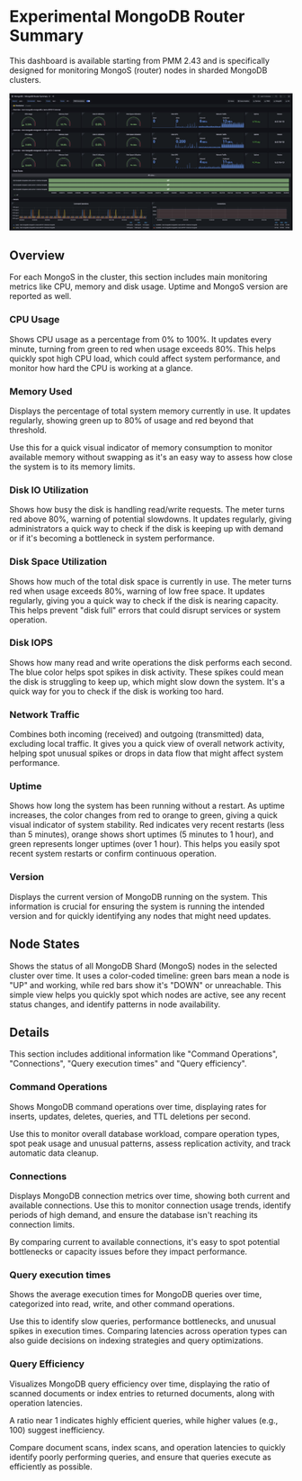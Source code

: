 # Experimental MongoDB Router Summary

This dashboard is available starting from PMM 2.43 and is specifically designed for monitoring MongoS (router) nodes in sharded MongoDB clusters.

![!image](../../images/PMM_MongoDB_Router_Summary.png)

## Overview
For each MongoS in the cluster, this section includes main monitoring metrics like CPU, memory and disk usage. Uptime and MongoS version are reported as well.

### CPU Usage
Shows CPU usage as a percentage from 0% to 100%. It updates every minute, turning from green to red when usage exceeds 80%. This helps quickly spot high CPU load, which could affect system performance, and monitor how hard the CPU is working at a glance.

### Memory Used
Displays the percentage of total system memory currently in use. It updates regularly, showing green up to 80% of usage and red beyond that threshold.

Use this for a quick visual indicator of memory consumption to monitor available memory without swapping as it's an easy way to assess how close the system is to its memory limits.

### Disk IO Utilization
Shows how busy the disk is handling read/write requests. The meter turns red above 80%, warning of potential slowdowns. It updates regularly, giving administrators a quick way to check if the disk is keeping up with demand or if it's becoming a bottleneck in system performance.

### Disk Space Utilization
Shows how much of the total disk space is currently in use. The meter turns red when usage exceeds 80%, warning of low free space. It updates regularly, giving you a quick way to check if the disk is nearing capacity. This helps prevent "disk full" errors that could disrupt services or system operation.

### Disk IOPS
Shows how many read and write operations the disk performs each second. The blue color helps spot spikes in disk activity. These spikes could mean the disk is struggling to keep up, which might slow down the system. It's a quick way for you to check if the disk is working too hard.

### Network Traffic
Combines both incoming (received) and outgoing (transmitted) data, excluding local traffic. It gives you a quick view of overall network activity, helping spot unusual spikes or drops in data flow that might affect system performance.

### Uptime
Shows how long the system has been running without a restart. As uptime increases, the color changes from red to orange to green, giving a quick visual indicator of system stability. Red indicates very recent restarts (less than 5 minutes), orange shows short uptimes (5 minutes to 1 hour), and green represents longer uptimes (over 1 hour). This helps you easily spot recent system restarts or confirm continuous operation.

### Version
Displays the current version of MongoDB running on the system. This information is crucial for ensuring the system is running the intended version and for quickly identifying any nodes that might need updates.

## Node States
Shows the status of all MongoDB Shard (MongoS) nodes in the selected cluster over time. It uses a color-coded timeline: green bars mean a node is "UP" and working, while red bars show it's "DOWN" or unreachable. This simple view helps you quickly spot which nodes are active, see any recent status changes, and identify patterns in node availability.

## Details
This section includes additional information like "Command Operations", "Connections", "Query execution times" and "Query efficiency".

### Command Operations
Shows MongoDB command operations over time, displaying rates for inserts, updates, deletes, queries, and TTL deletions per second.

Use this to monitor overall database workload, compare operation types, spot peak usage and unusual patterns, assess replication activity, and track automatic data cleanup.

### Connections
Displays MongoDB connection metrics over time, showing both current and available connections. Use this to monitor connection usage trends, identify periods of high demand, and ensure the database isn't reaching its connection limits.

By comparing current to available connections, it's easy to spot potential bottlenecks or capacity issues before they impact performance.

### Query execution times
Shows the average execution times for MongoDB queries over time, categorized into read, write, and other command operations.

Use this to identify slow queries, performance bottlenecks, and unusual spikes in execution times. Comparing latencies across operation types can also guide decisions on indexing strategies and query optimizations.

### Query Efficiency
Visualizes MongoDB query efficiency over time, displaying the ratio of scanned documents or index entries to returned documents, along with operation latencies.

A ratio near 1 indicates highly efficient queries, while higher values (e.g., 100) suggest inefficiency.

Compare document scans, index scans, and operation latencies to quickly identify poorly performing queries, and ensure that queries execute as efficiently as possible.
